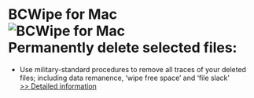 # BCWipe for Mac<br />![BCWipe for Mac](https://mycommerce.akamaized.net/api/pimages/P300806080/BIG/300806080.PNG)<br />Permanently delete selected files:
- Use military-standard procedures to remove all traces of your deleted files; including data remanence, ‘wipe free space’ and ‘file slack’<br />[>> Detailed information](https://secure.shareit.com/shareit/product.html?productid=300806080&affiliateid=200057808)
